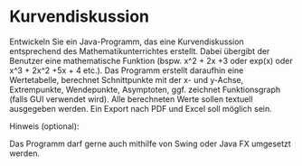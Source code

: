 # Kurvendiskussion

Entwickeln Sie ein Java-Programm, das eine Kurvendiskussion entsprechend des Mathematikunterrichtes erstellt. Dabei übergibt der Benutzer eine mathematische Funktion (bspw. x^2 + 2x +3 oder exp(x) oder x^3 + 2x^2 +5x + 4 etc.). Das Programm erstellt daraufhin eine Wertetabelle, berechnet Schnittpunkte mit der x- und y-Achse, Extrempunkte, Wendepunkte, Asymptoten, ggf. zeichnet Funktionsgraph (falls GUI verwendet wird). Alle berechneten Werte sollen textuell ausgegeben werden. Ein Export nach PDF und Excel soll möglich sein. 

 

Hinweis (optional): 

Das Programm darf gerne auch mithilfe von Swing oder Java FX umgesetzt werden. 
